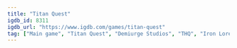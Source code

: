 ```yaml
---
title: "Titan Quest"
igdb_id: 8311
igdb_url: "https://www.igdb.com/games/titan-quest"
tag: ["Main game", "Titan Quest", "Demiurge Studios", "THQ", "Iron Lore Entertainment", "DotEmu", "THQ Nordic", "Role-playing (RPG)", "Hack and slash/Beat 'em up", "Single player", "Multiplayer", "Co-operative", "Bird view / Isometric", "Action", "Fantasy"]
---
```

